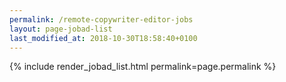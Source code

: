 ```yaml
---
permalink: /remote-copywriter-editor-jobs
layout: page-jobad-list
last_modified_at: 2018-10-30T18:58:40+0100
---
```

{% include render_jobad_list.html permalink=page.permalink %}
